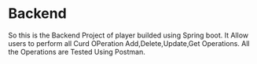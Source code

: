 # Backend
So this is the Backend Project of player builded using Spring boot. It Allow users to perform all Curd OPeration Add,Delete,Update,Get Operations. All the Operations are Tested Using Postman. 
